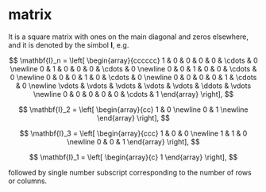# matrix
It is a square matrix with ones on the main diagonal and zeros elsewhere, and it is denoted by the simbol $\mathbf{I}$, e.g.

$$
\mathbf{I}_n = \left[
\begin{array}{cccccc}
1 & 0 & 0 & 0 & 0 & \cdots & 0 \newline
0 & 1 & 0 & 0 & 0 & \cdots & 0 \newline
0 & 0 & 1 & 0 & 0 & \cdots & 0 \newline
0 & 0 & 0 & 1 & 0 & \cdots & 0 \newline
0 & 0 & 0 & 0 & 1 & \cdots & 0 \newline
\vdots & \vdots & \vdots & \vdots & \vdots & \ddots & \vdots \newline
0 & 0 & 0 & 0 & 0 & \cdots & 1
\end{array}
\right],
$$

$$
\mathbf{I}_2 = \left[
\begin{array}{cc}
1 & 0 \newline
0 & 1 \newline
\end{array}
\right],
$$

$$
\mathbf{I}_3 = \left[
\begin{array}{ccc}
1 & 0 & 0 \newline
1 & 1 & 0 \newline
0 & 0 & 1
\end{array}
\right],
$$

$$
\mathbf{I}_1 = \left[
\begin{array}{c}
1
\end{array}
\right],
$$

followed by single number subscript corresponding to the number of rows or columns.
